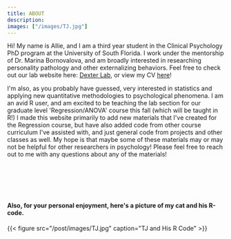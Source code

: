 ```yaml
---
title: ABOUT
description: 
images: ["/images/TJ.jpg"]
---
```


Hi! My name is Allie, and I am a third year student in the Clinical Psychology PhD program at the University of South Florida. I work under the mentorship of Dr. Marina Bornovalova, and am broadly interested in researching personality pathology and other externalizing behaviors. Feel free to check out our lab website here: [Dexter Lab](https://sites.google.com/site/dexterresearchlab/home), or view my CV [here](https://drive.google.com/file/d/1YQmDPkmclBLfb7_futzazynfCyC9mMJz/view?usp=sharing)!

I'm also, as you probably have guessed, very interested in statistics and applying new quantitative methodologies to psychological phenomena. I am an avid R user, and am excited to be teaching the lab section for our graduate level 'Regression/ANOVA' course this fall (which will be taught in R!) I made this website primarily to add new materials that I've created for the Regression course, but have also added code from other course curriculum I've assisted with, and just general code from projects and other classes as well. My hope is that maybe some of these materials may or may not be helpful for other researchers in psychology! Please feel free to reach out to me with any questions about any of the materials! 

<br>
<br>





<br>
<br>

#### Also, for your personal enjoyment, here's a picture of my cat and his R-code. 



{{< figure src="/post/images/TJ.jpg" caption="TJ and His R Code" >}}